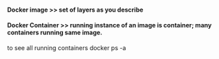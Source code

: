 
#### Docker image >> set of layers as you describe
#### Docker Container >> running instance of an image is container; many containers running same image.

to see all running containers
	docker ps -a
